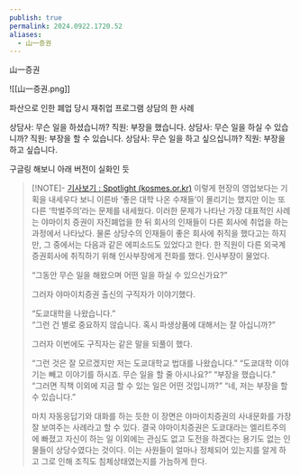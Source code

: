 ```yaml
---
publish: true
permalink: 2024.0922.1720.52
aliases:
  - 山一증권
---
```

山一증권

![[山一증권.png]]

파산으로 인한 폐업 당시 재취업 프로그램 상담의 한 사례

상담사: 무슨 일을 하셨습니까? 
직원: 부장을 했습니다. 
상담사: 무슨 일을 하실 수 있습니까? 
직원: 부장을 할 수 있습니다. 
상담사: 무슨 일을 하고 싶으십니까? 
직원: 부장을 하고 싶습니다.

구글링 해보니 아래 버전이 실화인 듯
> [!NOTE]- [기사보기 : Spotlight (kosmes.or.kr)](https://nara.kosmes.or.kr/newshome/mtnmain.php?mtnkey=articleview&mkey=todaylist&mkey2=45&aid=2530&bpage=360&stext=&smelink=1)
> 이렇게 현장의 영업보다는 기획을 내세우다 보니 이른바 ‘좋은 대학 나온 수재들’이 몰리기는 했지만 이는 또 다른 ‘학벌주의’라는 문제를 내세웠다. 이러한 문제가 나타난 가장 대표적인 사례는 야마이치 증권이 자진폐업을 한 뒤 회사의 인재들이 다른 회사에 취업을 하는 과정에서 나타났다. 물론 상당수의 인재들이 좋은 회사에 취직을 했다고는 하지만, 그 중에서는 다음과 같은 에피소드도 있었다고 한다. 한 직원이 다른 외국계 증권회사에 취직하기 위해 인사부장에게 전화를 했다. 인사부장이 물었다.
> 
> “그동안 무슨 일을 해왔으며 어떤 일을 하실 수 있으신가요?” 
>
> 그러자 야마이치증권 출신의 구직자가 이야기했다.
> 
> “도쿄대학을 나왔습니다.”  
> “그런 건 별로 중요하지 않습니다. 혹시 파생상품에 대해서는 잘 아십니까?”
> 
> 그러자 이번에도 구직자는 같은 말을 되풀이 했다.
> 
> “그런 것은 잘 모르겠지만 저는 도쿄대학교 법대를 나왔습니다.” 
> “도쿄대학 이야기는 빼고 이야기를 하시죠. 무슨 일을 할 줄 아시나요?” 
> “부장을 했습니다.”  
> “그러면 직책 이외에 지금 할 수 있는 일은 어떤 것입니까?” 
> “네, 저는 부장을 할 수 있습니다.”
> 
> 마치 자동응답기와 대화를 하는 듯한 이 장면은 야마이치증권의 사내문화를 가장 잘 보여주는 사례라고 할 수 있다. 결국 야마이치증권은 도쿄대라는 엘리트주의에 빠졌고 자신이 하는 일 이외에는 관심도 없고 도전을 하겠다는 용기도 없는 인물들이 상당수였다는 것이다. 이는 사원들이 얼마나 정체되어 있는지를 알게 하고 그로 인해 조직도 침체상태였는지를 가늠하게 한다.
